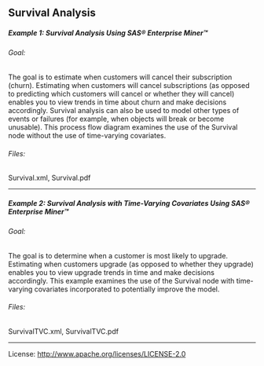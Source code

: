 ## Survival Analysis

##### Example 1: Survival Analysis Using SAS&reg; Enterprise Miner&trade;

###### Goal:
The goal is to estimate when customers will cancel their subscription (churn). Estimating when customers will cancel 
subscriptions (as opposed to predicting which customers will cancel or whether they will cancel) enables you to view 
trends in time about churn and make decisions accordingly. Survival analysis can also be used to model other types of 
events or failures (for example, when objects will break or become unusable). This process flow diagram examines the 
use of the Survival node without the use of time-varying covariates.

###### Files:
Survival.xml, Survival.pdf

***

##### Example 2: Survival Analysis with Time-Varying Covariates Using SAS&reg; Enterprise Miner&trade;

###### Goal:
The goal is to determine when a customer is most likely to upgrade. Estimating when customers upgrade (as 
opposed to whether they upgrade) enables you to view upgrade trends in time and make decisions accordingly. This example 
examines the use of the Survival node with time-varying covariates incorporated to potentially improve the model.

###### Files:
SurvivalTVC.xml, SurvivalTVC.pdf

***

License: <http://www.apache.org/licenses/LICENSE-2.0>